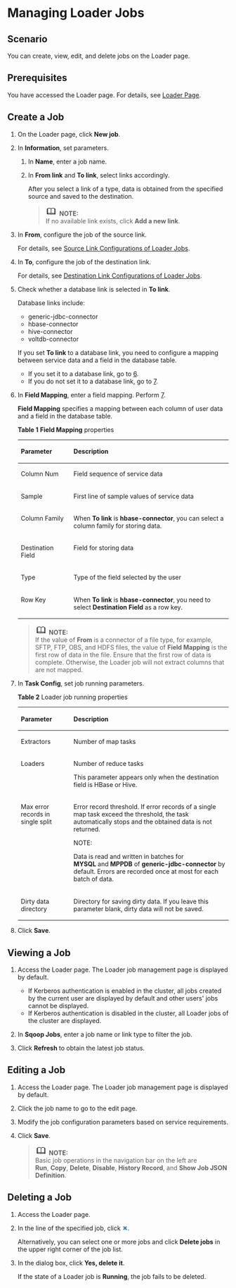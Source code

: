 # Managing Loader Jobs<a name="EN-US_TOPIC_0125375847"></a>

## Scenario<a name="scdd458c617b64e80a60a4c2c37c1adb6"></a>

You can create, view, edit, and delete jobs on the Loader page.

## Prerequisites<a name="s984de2b738d1451ab3b002199f837a1f"></a>

You have accessed the Loader page. For details, see  [Loader Page](introduction_loader.md#s49ec1e4eeb254b4d97c98caf69fa110f).

## Create a Job<a name="s75b9c95a53a4448c9d8604602ee51a5c"></a>

1.  On the Loader page, click  **New job**.
2.  In  **Information**, set parameters.
    1.  In  **Name**, enter a job name.
    2.  In  **From link** and **To link**, select links accordingly.

        After you select a link of a type, data is obtained from the specified source and saved to the destination.

        >![](public_sys-resources/icon-note.gif) **NOTE:**   
        >If no available link exists, click  **Add a new link**.  


3.  In  **From**, configure the job of the source link.

    For details, see  [Source Link Configurations of Loader Jobs](source-link-configurations-of-loader-jobs.md).

4.  In  **To**, configure the job of the destination link.

    For details, see  [Destination Link Configurations of Loader Jobs](destination-link-configurations-of-loader-jobs.md).

5.  Check whether a database link is selected in  **To link**.

    Database links include:

    -   generic-jdbc-connector
    -   hbase-connector
    -   hive-connector
    -   voltdb-connector

    If you set  **To link**  to a database link, you need to configure a mapping between service data and a field in the database table.

    -   If you set it to a database link, go to  [6](#l72b1317375c347dfb20d1139117d5a38).
    -   If you do not set it to a database link, go to  [7](#le562d00c6efc4e6fa2f25c080febf9f3).

6.  <a name="l72b1317375c347dfb20d1139117d5a38"></a>In  **Field Mapping**, enter a field mapping. Perform [7](#le562d00c6efc4e6fa2f25c080febf9f3).

    **Field Mapping**  specifies a mapping between each column of user data and a field in the database table.

    **Table  1** **Field Mapping**  properties

    <a name="t17138e6da66b42dc9f5e85438f866912"></a>
    <table><thead align="left"><tr id="r585b56a45fda4ae0a5cbed3122acfd1c"><th class="cellrowborder" valign="top" width="25%" id="mcps1.2.3.1.1"><p id="a30848ba4ac7e4cbcb16dba475aea6922"><a name="a30848ba4ac7e4cbcb16dba475aea6922"></a><a name="a30848ba4ac7e4cbcb16dba475aea6922"></a><strong id="a9ef33ca8178e4f8885e5ac8150196fb8"><a name="a9ef33ca8178e4f8885e5ac8150196fb8"></a><a name="a9ef33ca8178e4f8885e5ac8150196fb8"></a>Parameter</strong></p>
    </th>
    <th class="cellrowborder" valign="top" width="75%" id="mcps1.2.3.1.2"><p id="a9697498548f640c6ac24a2ee9851df30"><a name="a9697498548f640c6ac24a2ee9851df30"></a><a name="a9697498548f640c6ac24a2ee9851df30"></a><strong id="aca728cda781b4443ba5fb460c643fb50"><a name="aca728cda781b4443ba5fb460c643fb50"></a><a name="aca728cda781b4443ba5fb460c643fb50"></a>Description</strong></p>
    </th>
    </tr>
    </thead>
    <tbody><tr id="r874142f9030942b191cdb934ba13ed26"><td class="cellrowborder" valign="top" width="25%" headers="mcps1.2.3.1.1 "><p id="afbc4c37f8ed74f5590d4bfe1fae7965a"><a name="afbc4c37f8ed74f5590d4bfe1fae7965a"></a><a name="afbc4c37f8ed74f5590d4bfe1fae7965a"></a>Column Num</p>
    </td>
    <td class="cellrowborder" valign="top" width="75%" headers="mcps1.2.3.1.2 "><p id="af8841e059d564a4da917d10cacdd2a59"><a name="af8841e059d564a4da917d10cacdd2a59"></a><a name="af8841e059d564a4da917d10cacdd2a59"></a>Field sequence of service data</p>
    </td>
    </tr>
    <tr id="re69afe4721824a61ac4484e3efe4c4ac"><td class="cellrowborder" valign="top" width="25%" headers="mcps1.2.3.1.1 "><p id="a8c19aa15762247f788c47115eb37a844"><a name="a8c19aa15762247f788c47115eb37a844"></a><a name="a8c19aa15762247f788c47115eb37a844"></a>Sample</p>
    </td>
    <td class="cellrowborder" valign="top" width="75%" headers="mcps1.2.3.1.2 "><p id="a5f2488cfdd68445394f5bcfa0fe1ad8a"><a name="a5f2488cfdd68445394f5bcfa0fe1ad8a"></a><a name="a5f2488cfdd68445394f5bcfa0fe1ad8a"></a>First line of sample values of service data</p>
    </td>
    </tr>
    <tr id="r7828233f36ab4a6cb3c86c9d1419ab5e"><td class="cellrowborder" valign="top" width="25%" headers="mcps1.2.3.1.1 "><p id="a7565a9b8e45943fda956fc1e9610f588"><a name="a7565a9b8e45943fda956fc1e9610f588"></a><a name="a7565a9b8e45943fda956fc1e9610f588"></a>Column Family</p>
    </td>
    <td class="cellrowborder" valign="top" width="75%" headers="mcps1.2.3.1.2 "><p id="ac8606cb7da604db89954835169dfa666"><a name="ac8606cb7da604db89954835169dfa666"></a><a name="ac8606cb7da604db89954835169dfa666"></a>When <span class="parmname" id="pc729e262f07b4f8698d4a9095a9c87a1"><a name="pc729e262f07b4f8698d4a9095a9c87a1"></a><a name="pc729e262f07b4f8698d4a9095a9c87a1"></a><b>To link</b></span>&nbsp;is&nbsp;<strong id="a3cc7eab6b5dc4d63a18559f40ecec211"><a name="a3cc7eab6b5dc4d63a18559f40ecec211"></a><a name="a3cc7eab6b5dc4d63a18559f40ecec211"></a>hbase-connector</strong>, you can select a column family for storing data.</p>
    </td>
    </tr>
    <tr id="r75fe46c69fed4d61a0c9f6aeb860ce93"><td class="cellrowborder" valign="top" width="25%" headers="mcps1.2.3.1.1 "><p id="a29c03a537a704dfc84873f55188ddfe4"><a name="a29c03a537a704dfc84873f55188ddfe4"></a><a name="a29c03a537a704dfc84873f55188ddfe4"></a>Destination Field</p>
    </td>
    <td class="cellrowborder" valign="top" width="75%" headers="mcps1.2.3.1.2 "><p id="a47ce74d00fc34f369efeabeeb0237a50"><a name="a47ce74d00fc34f369efeabeeb0237a50"></a><a name="a47ce74d00fc34f369efeabeeb0237a50"></a>Field for storing data</p>
    </td>
    </tr>
    <tr id="rbc4a99c27a2d4de8afdec7ab544c8317"><td class="cellrowborder" valign="top" width="25%" headers="mcps1.2.3.1.1 "><p id="a54b59a83ca934b6abc963c0644936b3e"><a name="a54b59a83ca934b6abc963c0644936b3e"></a><a name="a54b59a83ca934b6abc963c0644936b3e"></a>Type</p>
    </td>
    <td class="cellrowborder" valign="top" width="75%" headers="mcps1.2.3.1.2 "><p id="a45e7a44ac16b48b2bccfc7b28d1923a8"><a name="a45e7a44ac16b48b2bccfc7b28d1923a8"></a><a name="a45e7a44ac16b48b2bccfc7b28d1923a8"></a>Type of the field selected by the user</p>
    </td>
    </tr>
    <tr id="rf1876c11f4674b88a2a38351f61c292b"><td class="cellrowborder" valign="top" width="25%" headers="mcps1.2.3.1.1 "><p id="a937922af5b2c4eee9a078d4c758619db"><a name="a937922af5b2c4eee9a078d4c758619db"></a><a name="a937922af5b2c4eee9a078d4c758619db"></a>Row Key</p>
    </td>
    <td class="cellrowborder" valign="top" width="75%" headers="mcps1.2.3.1.2 "><p id="ae1d336ef427546c886e3beebc08b6440"><a name="ae1d336ef427546c886e3beebc08b6440"></a><a name="ae1d336ef427546c886e3beebc08b6440"></a>When <span class="parmname" id="p43e53cafd2c841a89cbec3834ea5f9b9"><a name="p43e53cafd2c841a89cbec3834ea5f9b9"></a><a name="p43e53cafd2c841a89cbec3834ea5f9b9"></a><b>To link</b></span>&nbsp;is&nbsp;<strong id="a0d3512cebc9346bcbc9927f14a304182"><a name="a0d3512cebc9346bcbc9927f14a304182"></a><a name="a0d3512cebc9346bcbc9927f14a304182"></a>hbase-connector</strong>, you need to select&nbsp;<span class="parmname" id="pb8f7f02d179242cfb0ead026c8233d87"><a name="pb8f7f02d179242cfb0ead026c8233d87"></a><a name="pb8f7f02d179242cfb0ead026c8233d87"></a><b>Destination Field</b></span> as a row key.</p>
    </td>
    </tr>
    </tbody>
    </table>

    >![](public_sys-resources/icon-note.gif) **NOTE:**   
    >If the value of  **From** is a connector of a file type, for example, SFTP, FTP, OBS, and HDFS files, the value of **Field Mapping**  is the first row of data in the file. Ensure that the first row of data is complete. Otherwise, the Loader job will not extract columns that are not mapped.  

7.  <a name="le562d00c6efc4e6fa2f25c080febf9f3"></a>In  **Task Config**, set job running parameters.

    **Table  2**  Loader job running properties

    <a name="t79eb9b4f97c9406c80a0700dfbee52f5"></a>
    <table><thead align="left"><tr id="rf7be936e04cd4e23a74b5cbbb1781f91"><th class="cellrowborder" valign="top" width="25%" id="mcps1.2.3.1.1"><p id="a63040e2841794902b2d67da94e685dfb"><a name="a63040e2841794902b2d67da94e685dfb"></a><a name="a63040e2841794902b2d67da94e685dfb"></a><strong id="aca1b6d12171141029add3549ca99d018"><a name="aca1b6d12171141029add3549ca99d018"></a><a name="aca1b6d12171141029add3549ca99d018"></a>Parameter</strong></p>
    </th>
    <th class="cellrowborder" valign="top" width="75%" id="mcps1.2.3.1.2"><p id="af4ca6df38f3b42c3a2e805ef72220339"><a name="af4ca6df38f3b42c3a2e805ef72220339"></a><a name="af4ca6df38f3b42c3a2e805ef72220339"></a><strong id="a4dd0f06744af4d709b50cea8fe77e74a"><a name="a4dd0f06744af4d709b50cea8fe77e74a"></a><a name="a4dd0f06744af4d709b50cea8fe77e74a"></a>Description</strong></p>
    </th>
    </tr>
    </thead>
    <tbody><tr id="r323b4cad07964854b788bfa53ff8b365"><td class="cellrowborder" valign="top" width="25%" headers="mcps1.2.3.1.1 "><p id="a261cde13ec864789b206c53ce8419b8a"><a name="a261cde13ec864789b206c53ce8419b8a"></a><a name="a261cde13ec864789b206c53ce8419b8a"></a>Extractors</p>
    </td>
    <td class="cellrowborder" valign="top" width="75%" headers="mcps1.2.3.1.2 "><p id="a5af4d7a47779444ebde8918e309eeb1f"><a name="a5af4d7a47779444ebde8918e309eeb1f"></a><a name="a5af4d7a47779444ebde8918e309eeb1f"></a>Number of map tasks</p>
    </td>
    </tr>
    <tr id="rb57e606a7f83408781263b82fe2da214"><td class="cellrowborder" valign="top" width="25%" headers="mcps1.2.3.1.1 "><p id="ad5e2d94ee2af4eff91f4bd445dbe0a1f"><a name="ad5e2d94ee2af4eff91f4bd445dbe0a1f"></a><a name="ad5e2d94ee2af4eff91f4bd445dbe0a1f"></a>Loaders</p>
    </td>
    <td class="cellrowborder" valign="top" width="75%" headers="mcps1.2.3.1.2 "><p id="ae47a17a6ffda4049817cdcbf9e391109"><a name="ae47a17a6ffda4049817cdcbf9e391109"></a><a name="ae47a17a6ffda4049817cdcbf9e391109"></a>Number of reduce tasks</p>
    <p id="a0e371984a42548c78918253ff95c062f"><a name="a0e371984a42548c78918253ff95c062f"></a><a name="a0e371984a42548c78918253ff95c062f"></a>This parameter appears only when the destination field is HBase or Hive.</p>
    </td>
    </tr>
    <tr id="rdbc09a1624294a86893f09918a81fffb"><td class="cellrowborder" valign="top" width="25%" headers="mcps1.2.3.1.1 "><p id="aa5c7db5d5a764adebd49cb838e7854ba"><a name="aa5c7db5d5a764adebd49cb838e7854ba"></a><a name="aa5c7db5d5a764adebd49cb838e7854ba"></a>Max error records in single split</p>
    </td>
    <td class="cellrowborder" valign="top" width="75%" headers="mcps1.2.3.1.2 "><p id="ab21e21523924412e8ed8714cf66f61c2"><a name="ab21e21523924412e8ed8714cf66f61c2"></a><a name="ab21e21523924412e8ed8714cf66f61c2"></a>Error record threshold. If error records of a single map task exceed the threshold, the task automatically stops and the obtained data is not returned.</p>
    <div class="note" id="n1a399708a7dc48efb4aaa0d393f8fbba"><a name="n1a399708a7dc48efb4aaa0d393f8fbba"></a><a name="n1a399708a7dc48efb4aaa0d393f8fbba"></a><span class="notetitle"> NOTE: </span><div class="notebody"><p id="a28f798305a7a4ea3b906295b0e208296"><a name="a28f798305a7a4ea3b906295b0e208296"></a><a name="a28f798305a7a4ea3b906295b0e208296"></a>Data is read and written in batches for <span class="parmname" id="p10cc4ad0c4cc4c2ba7be131eb8f5c2ad"><a name="p10cc4ad0c4cc4c2ba7be131eb8f5c2ad"></a><a name="p10cc4ad0c4cc4c2ba7be131eb8f5c2ad"></a><b>MYSQL</b></span>&nbsp;and&nbsp;<span class="parmname" id="pcb673cea54fc49a2b2ca1dce229dbcf4"><a name="pcb673cea54fc49a2b2ca1dce229dbcf4"></a><a name="pcb673cea54fc49a2b2ca1dce229dbcf4"></a><b>MPPDB</b></span>&nbsp;of&nbsp;<span class="parmname" id="p05d32dd1107c45228a13ab64f9ef7259"><a name="p05d32dd1107c45228a13ab64f9ef7259"></a><a name="p05d32dd1107c45228a13ab64f9ef7259"></a><b>generic-jdbc-connector</b></span> by default. Errors are recorded once at most for each batch of data.</p>
    </div></div>
    </td>
    </tr>
    <tr id="r3ad61f5157c6493b9b57a571915f0237"><td class="cellrowborder" valign="top" width="25%" headers="mcps1.2.3.1.1 "><p id="a8080dcf8c1a44553a024f1903b425f8c"><a name="a8080dcf8c1a44553a024f1903b425f8c"></a><a name="a8080dcf8c1a44553a024f1903b425f8c"></a>Dirty data directory</p>
    </td>
    <td class="cellrowborder" valign="top" width="75%" headers="mcps1.2.3.1.2 "><p id="ad2957b52a16c43f09c7dbd9d7ada53ff"><a name="ad2957b52a16c43f09c7dbd9d7ada53ff"></a><a name="ad2957b52a16c43f09c7dbd9d7ada53ff"></a>Directory for saving dirty data. If you leave this parameter blank, dirty data will not be saved.</p>
    </td>
    </tr>
    </tbody>
    </table>

8.  Click  **Save**.

## Viewing a Job<a name="s1ad347b7de68427b869d3af7fdd84aff"></a>

1.  Access the Loader page. The Loader job management page is displayed by default.
    -   If Kerberos authentication is enabled in the cluster, all jobs created by the current user are displayed by default and other users' jobs cannot be displayed.
    -   If Kerberos authentication is disabled in the cluster, all Loader jobs of the cluster are displayed.

2.  In  **Sqoop Jobs**, enter a job name or link type to filter the job.
3.  Click  **Refresh**  to obtain the latest job status.

## Editing a Job<a name="se12521619c80471abee18c5e13addb99"></a>

1.  Access the Loader page. The Loader job management page is displayed by default.
2.  Click the job name to go to the edit page.
3.  Modify the job configuration parameters based on service requirements.
4.  Click  **Save**.

    >![](public_sys-resources/icon-note.gif) **NOTE:**   
    >Basic job operations in the navigation bar on the left are  **Run**, **Copy**, **Delete**, **Disable**, **History Record**, and **Show Job JSON Definition**.  


## Deleting a Job<a name="sd8331aa6361d4ac48a8181671cb6cc76"></a>

1.  Access the Loader page.
2.  In the line of the specified job, click  ![](figures/en-us_image_0125375561.jpg).

    Alternatively, you can select one or more jobs and click  **Delete jobs**  in the upper right corner of the job list.

3.  In the dialog box, click  **Yes, delete it**.

    If the state of a Loader job is  **Running**, the job fails to be deleted.


